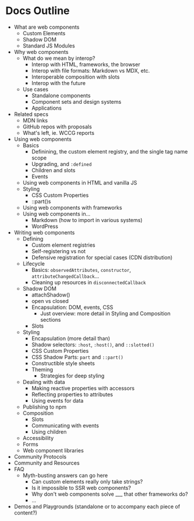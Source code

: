 # Docs Outline

* What are web components
  * Custom Elements
  * Shadow DOM
  * Standard JS Modules
* Why web components
  * What do we mean by interop?
    * Interop with HTML, frameworks, the browser
    * Interop with file formats: Markdown vs MDX, etc.
    * Interoperable composition with slots
    * Interop with the future
  * Use cases
    * Standalone components
    * Component sets and design systems
    * Applications
* Related specs
  * MDN links
  * GitHub repos with proposals
  * What's left, ie. WCCG reports
* Using web components
  * Basics
    * Definining, the custom element registry, and the single tag name scope
    * Upgrading, and `:defined`
    * Children and slots
    * Events
  * Using web components in HTML and vanilla JS
  * Styling
    * CSS Custom Properties
    * ::part()s
  * Using web components with frameworks
  * Using web components in...
    * Markdown (how to import in various systems)
    * WordPress
* Writing web components
  * Defining
    * Custom element registries
    * Self-registering vs not
    * Defensive registration for special cases (CDN distribution)
  * Lifecycle
    * Basics: `observedAttributes`, `constructor`, `attributeChangedCallback`...
    * Cleaning up resources in `disconnectedCallback`
  * Shadow DOM
    * attachShadow()
    * open vs closed
    * Encapsulation: DOM, events, CSS
      * Just overview: more detail in Styling and Composition sections
    * Slots
  * Styling
    * Encapsulation (more detail than)
    * Shadow selectors: `:host`, `:host()`, and `::slotted()`
    * CSS Custom Properties
    * CSS Shadow Parts: `part` and `::part()`
    * Constructible style sheets
    * Theming
      * Strategies for deep styling
  * Dealing with data
    * Making reactive properties with accessors
    * Reflecting properties to attributes
    * Using events for data
  * Publishing to npm
  * Composition
    * Slots
    * Communicating with events
    * Using children
  * Accessibility
  * Forms
  * Web component libraries
* Community Protocols
* Community and Resources
* FAQ
  * Myth-busting answers can go here
    * Can custom elements really only take strings?
    * Is it impossible to SSR web components?
    * Why don't web components solve ___ that other frameworks do?
    * ...
* Demos and Playgrounds (standalone or to accompany each piece of content?)
